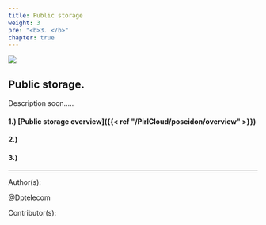 ```yaml
---
title: Public storage
weight: 3
pre: "<b>3. </b>"
chapter: true
---
```

![](/PirlCloud/images/Pirl_IPFSsmall.png)


## Public storage.

Description soon.....



#### 1.) [Public storage overview]({{< ref "/PirlCloud/poseidon/overview" >}})
#### 2.) 
#### 3.) 













---
Author(s):


@Dptelecom


Contributor(s):
